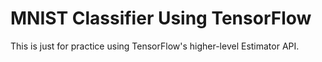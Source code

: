 # MNIST Classifier Using TensorFlow

This is just for practice using TensorFlow's higher-level Estimator API.
